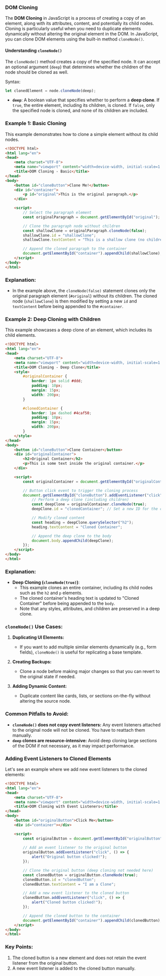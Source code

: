 ### DOM Cloning

The **DOM Cloning** in JavaScript is a process of creating a copy of an element, along with its attributes, content, and potentially its child nodes. Cloning is particularly useful when you need to duplicate elements dynamically without altering the original element in the DOM. In JavaScript, you can clone DOM elements using the built-in method `cloneNode()`.

#### Understanding `cloneNode()`
The `cloneNode()` method creates a copy of the specified node. It can accept an optional argument (`deep`) that determines whether the children of the node should be cloned as well.

Syntax:
```javascript
let clonedElement = node.cloneNode(deep);
```

- **`deep`**: A boolean value that specifies whether to perform a **deep clone**. If `true`, the entire element, including its children, is cloned. If `false`, only the specified node is cloned, and none of its children are included.

### Example 1: Basic Cloning
This example demonstrates how to clone a simple element without its child nodes.

```html
<!DOCTYPE html>
<html lang="en">
<head>
    <meta charset="UTF-8">
    <meta name="viewport" content="width=device-width, initial-scale=1.0">
    <title>DOM Cloning - Basic</title>
</head>
<body>
    <button id="cloneButton">Clone Me!</button>
    <div id="container">
        <p id="original">This is the original paragraph.</p>
    </div>

    <script>
        // Select the paragraph element
        const originalParagraph = document.getElementById("original");

        // Clone the paragraph node without children
        const shallowClone = originalParagraph.cloneNode(false);
        shallowClone.id = "shallowClone";
        shallowClone.textContent = "This is a shallow clone (no children).";

        // Append the cloned paragraph to the container
        document.getElementById("container").appendChild(shallowClone);
    </script>
</body>
</html>
```

### Explanation:
- In the example above, the `cloneNode(false)` statement clones only the original paragraph element (`#original`) without its children. The cloned node (`shallowClone`) is then modified by setting a new `id` and `textContent` before being appended to the `#container`.

### Example 2: Deep Cloning with Children
This example showcases a deep clone of an element, which includes its child elements.

```html
<!DOCTYPE html>
<html lang="en">
<head>
    <meta charset="UTF-8">
    <meta name="viewport" content="width=device-width, initial-scale=1.0">
    <title>DOM Cloning - Deep Clone</title>
    <style>
        #originalContainer {
            border: 1px solid #ddd;
            padding: 10px;
            margin: 15px;
            width: 200px;
        }

        #clonedContainer {
            border: 1px dashed #4caf50;
            padding: 10px;
            margin: 15px;
            width: 200px;
        }
    </style>
</head>
<body>
    <button id="cloneButton">Clone Container</button>
    <div id="originalContainer">
        <h2>Original Container</h2>
        <p>This is some text inside the original container.</p>
    </div>

    <script>
        const originalContainer = document.getElementById("originalContainer");

        // Button click event to trigger the cloning process
        document.getElementById("cloneButton").addEventListener("click", function() {
            // Perform a deep clone (including children)
            const deepClone = originalContainer.cloneNode(true);
            deepClone.id = "clonedContainer"; // Set a new ID for the cloned container

            // Modify cloned content
            const heading = deepClone.querySelector("h2");
            heading.textContent = "Cloned Container";

            // Append the deep clone to the body
            document.body.appendChild(deepClone);
        });
    </script>
</body>
</html>
```

### Explanation:
- **Deep Cloning (`cloneNode(true)`)**:
  - This example clones an entire container, including its child nodes such as the `h2` and `p` elements.
  - The cloned container's heading text is updated to "Cloned Container" before being appended to the `body`.
  - Note that any styles, attributes, and children are preserved in a deep clone.

### `cloneNode()` Use Cases:
1. **Duplicating UI Elements:**
   - If you want to add multiple similar elements dynamically (e.g., form fields), `cloneNode()` is useful for replicating a base template.

2. **Creating Backups:**
   - Clone a node before making major changes so that you can revert to the original state if needed.

3. **Adding Dynamic Content:**
   - Duplicate content like cards, lists, or sections on-the-fly without altering the source node.

### Common Pitfalls to Avoid:
- **`cloneNode()` does not copy event listeners:** Any event listeners attached to the original node will not be cloned. You have to reattach them manually.
- **`deep` clones are resource-intensive:** Avoid deep cloning large sections of the DOM if not necessary, as it may impact performance.
  
### Adding Event Listeners to Cloned Elements
Let's see an example where we add new event listeners to the cloned elements:

```html
<!DOCTYPE html>
<html lang="en">
<head>
    <meta charset="UTF-8">
    <meta name="viewport" content="width=device-width, initial-scale=1.0">
    <title>DOM Cloning with Event Listeners</title>
</head>
<body>
    <button id="originalButton">Click Me</button>
    <div id="container"></div>

    <script>
        const originalButton = document.getElementById("originalButton");
        
        // Add an event listener to the original button
        originalButton.addEventListener("click", () => {
            alert("Original button clicked!");
        });

        // Clone the original button (deep cloning not needed here)
        const clonedButton = originalButton.cloneNode(true);
        clonedButton.id = "clonedButton";
        clonedButton.textContent = "I am a Clone";

        // Add a new event listener to the cloned button
        clonedButton.addEventListener("click", () => {
            alert("Cloned button clicked!");
        });

        // Append the cloned button to the container
        document.getElementById("container").appendChild(clonedButton);
    </script>
</body>
</html>
```

### Key Points:
1. The cloned button is a new element and does not retain the event listener from the original button.
2. A new event listener is added to the cloned button manually.